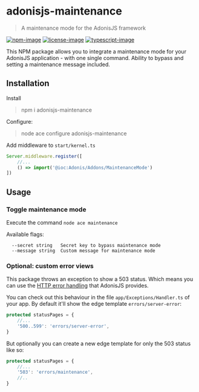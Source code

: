 # adonisjs-maintenance
> A maintenance mode for the AdonisJS framework

[![npm-image]][npm-url] [![license-image]][license-url] [![typescript-image]][typescript-url]

This NPM package allows you to integrate a maintenance mode for your AdonisJS application - with one single command. Ability to bypass and setting a maintenance message included.

## Installation


Install
> npm i adonisjs-maintenance

Configure:
> node ace configure adonisjs-maintenance

Add middleware to `start/kernel.ts`

```ts
Server.middleware.register([
    //...
    () => import('@ioc:Adonis/Addons/MaintenanceMode')
])
```

## Usage

### Toggle maintenance mode

Execute the command `node ace maintenance`

Available flags:
```
  --secret string   Secret key to bypass maintenance mode
  --message string  Custom message for maintenance mode
```

### Optional: custom error views

This package throws an exception to show a 503 status. Which means you can use the [HTTP error handling](https://docs.adonisjs.com/guides/exception-handling#handling-exceptions-globally) that AdonisJS provides.

You can check out this behaviour in the file  `app/Exceptions/Handler.ts` of your app.
By default it'll show the edge template `errors/server-error`:

```ts
protected statusPages = {
    //...
    '500..599': 'errors/server-error', 
}
```

But optionally you can create a new edge template for only the 503 status like so:

```ts
protected statusPages = {
    //...
    '503': 'errors/maintenance',
    //..
}
```

[npm-image]: https://img.shields.io/npm/v/adonisjs-maintenance.svg?style=for-the-badge&logo=npm
[npm-url]: https://npmjs.org/package/adonisjs-maintenance "npm"

[license-image]: https://img.shields.io/npm/l/adonisjs-maintenance?color=blueviolet&style=for-the-badge
[license-url]: LICENSE.md "license"

[typescript-image]: https://img.shields.io/badge/Typescript-294E80.svg?style=for-the-badge&logo=typescript
[typescript-url]:  "typescript"